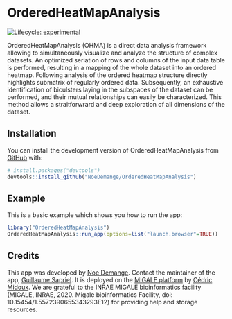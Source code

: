
<!-- README.md is generated from README.Rmd. Please edit that file -->

# OrderedHeatMapAnalysis

<!-- badges: start -->

[![Lifecycle:
experimental](https://img.shields.io/badge/lifecycle-experimental-orange.svg)](https://lifecycle.r-lib.org/articles/stages.html#experimental)
<!-- badges: end -->

OrderedHeatMapAnalysis (OHMA) is a direct data analysis framework
allowing to simultaneously visualize and analyze the structure of
complex datasets. An optimized seriation of rows and columns of the
input data table is performed, resulting in a mapping of the whole
dataset into an ordered heatmap. Following analysis of the ordered
heatmap structure directly highlights submatrix of regularly ordered
data. Subsequently, an exhaustive identification of biculsters laying in
the subspaces of the dataset can be performed, and their mutual
relationships can easily be characterized. This method allows a
straitforwrard and deep exploration of all dimensions of the dataset.

## Installation

You can install the development version of OrderedHeatMapAnalysis from
[GitHub](https://github.com/) with:

``` r
# install.packages("devtools")
devtools::install_github("NoeDemange/OrderedHeatMapAnalysis")
```

## Example

This is a basic example which shows you how to run the app:

``` r
library("OrderedHeatMapAnalysis")
OrderedHeatMapAnalysis::run_app(options=list("launch.browser"=TRUE))
```

## Credits

This app was developed by [Noe Demange](https://github.com/NoeDemange).
Contact the maintainer of the app, [Guillaume
Sapriel](https://orcid.org/0000-0003-0549-9376). It is deployed on the
[MIGALE platform](https://migale.inrae.fr/) by [Cédric
Midoux](https://orcid.org/0000-0002-7964-0929). We are grateful to the
INRAE MIGALE bioinformatics facility (MIGALE, INRAE, 2020. Migale
bioinformatics Facility, doi: 10.15454/1.5572390655343293E12) for
providing help and storage resources.
